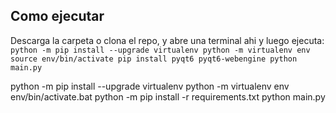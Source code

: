 ## Como ejecutar

Descarga la carpeta o clona el repo, y abre una terminal ahi y luego ejecuta:
`
python -m pip install --upgrade virtualenv
python -m virtualenv env
source env/bin/activate
pip install pyqt6 pyqt6-webengine
python main.py
`

python -m pip install --upgrade virtualenv
python -m virtualenv env
env/bin/activate.bat
python -m pip install -r requirements.txt
python main.py
